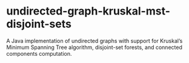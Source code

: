 # undirected-graph-kruskal-mst-disjoint-sets
A Java implementation of undirected graphs with support for Kruskal’s Minimum Spanning Tree algorithm, disjoint-set forests, and connected components computation.
